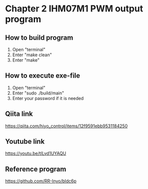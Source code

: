 # Chapter 2 IHM07M1 PWM output program
## How to build program
1. Open "terminal"
2. Enter "make clean"
3. Enter "make"

## How to execute exe-file
1. Open "terminal"
2. Enter "sudo ./build/main"
3. Enter your password if it is needed

## Qiita link
https://qiita.com/hiyo_control/items/12f9591ebb9531184250

## Youtube link
https://youtu.be/tILvd1UYAQU

## Reference program
https://github.com/RR-Inyo/bldc6p
